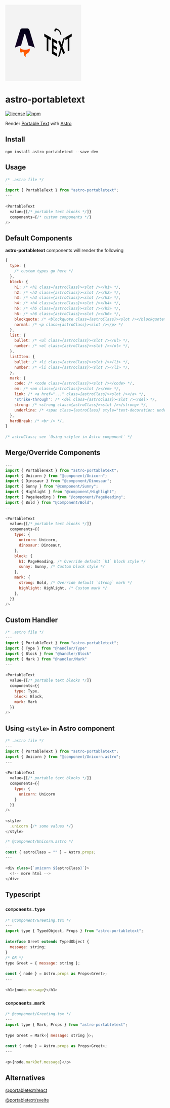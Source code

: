 <div>
  <img src="../logo.svg" width="240" alt="astro-portabletext logo">
</div>

# astro-portabletext

[![license](https://flat.badgen.net/badge/license/ISC/green)](https://opensource.org/licenses/ISC)
[![npm](https://flat.badgen.net/npm/v/astro-portabletext)](https://www.npmjs.com/package/astro-portabletext)

Render [Portable Text](https://portabletext.org/) with [Astro](https://astro.build/)

## Install

```
npm install astro-portabletext --save-dev
```

## Usage

```js
/* .astro file */
---
import { PortableText } from "astro-portabletext";
---

<PortableText
  value={[/* portable text blocks */]}
  components={/* custom components */}
/>
```

## Default Components

**astro-portabletext** components will render the following

```js
{
  type: {
    /* custom types go here */
  },
  block: {
    h1: /* <h1 class={astroClass}><slot /></h1> */,
    h2: /* <h2 class={astroClass}><slot /></h2> */,
    h3: /* <h3 class={astroClass}><slot /></h3> */,
    h4: /* <h4 class={astroClass}><slot /></h4> */,
    h5: /* <h5 class={astroClass}><slot /></h5> */,
    h6: /* <h6 class={astroClass}><slot /></h6> */,
    blockquote: /* <blockquote class={astroClass}><slot /></blockquote> */,
    normal: /* <p class={astroClass}><slot /></p> */
  },
  list: {
    bullet: /* <ul class={astroClass}><slot /></ul> */,
    number: /* <ol class={astroClass}><slot /></ol> */,
  },
  listItem: {
    bullet: /* <li class={astroClass}><slot /></li> */,
    number: /* <li class={astroClass}><slot /></li> */,
  },
  mark: {
    code: /* <code class={astroClass}><slot /></code> */,
    em: /* <em class={astroClass}><slot /></em> */,
    link: /* <a href="..." class={astroClass}><slot /></a> */,
    'strike-through': /* <del class={astroClass}><slot /></del> */,
    strong: /* <strong class={astroClass}><slot /></strong> */,
    underline: /* <span class={astroClass} style="text-decoration: underline;"><slot /></span> */
  },
  hardBreak: /* <br /> */,
}

/* astroClass; see `Using <style> in Astro component` */
```

## Merge/Override Components

```js
---
import { PortableText } from "astro-portabletext";
import { Unicorn } from "@component/Unicorn";
import { Dinosaur } from "@component/Dinosaur";
import { Sunny } from "@component/Sunny";
import { Highlight } from "@component/Highlight";
import { PageHeading } from "@component/PageHeading";
import { Bold } from "@component/Bold";
---

<PortableText
  value={[/* portable text blocks */]}
  components={{
    type: {
      unicorn: Unicorn,
      dinosaur: Dinosaur,
    },
    block: {
      h1: PageHeading, /* Override default `h1` block style */
      sunny: Sunny, /* Custom block style */
    },
    mark: {
      strong: Bold, /* Override default `strong` mark */
      highlight: Highlight, /* Custom mark */
    },
  }}
/>
```

## Custom Handler

```js
/* .astro file */
---
import { PortableText } from "astro-portabletext";
import { Type } from "@handler/Type"
import { Block } from "@handler/Block"
import { Mark } from "@handler/Mark"
---

<PortableText
  value={[/* portable text blocks */]}
  components={{
    type: Type,
    block: Block,
    mark: Mark
  }}
/>
```

## Using `<style>` in Astro component

```js
/* .astro file */
---
import { PortableText } from "astro-portabletext";
import { Unicorn } from "@component/Unicorn.astro";
---

<PortableText
  value={[/* portable text blocks */]}
  components={{
    type: {
      unicorn: Unicorn
    }
  }}
/>

<style>
  .unicorn {/* some values */}
</style>
```

```js
/* @component/Unicorn.astro */
---
const { astroClass = "" } = Astro.props;
---

<div class={`unicorn ${astroClass}`}>
  <!-- more html -->
</div>
```

## Typescript

### `components.type`

```js
/* @component/Greeting.tsx */
---
import type { TypedObject, Props } from "astro-portabletext";

interface Greet extends TypedObject {
  message: string;
}
/* OR */
type Greet = { message: string };

const { node } = Astro.props as Props<Greet>;
---

<h1>{node.message}</h1>

```

### `components.mark`

```js
/* @component/Greeting.tsx */
---
import type { Mark, Props } from "astro-portabletext";

type Greet = Mark<{ message: string }>;

const { node } = Astro.props as Props<Greet>;
---

<p>{node.markDef.message}</p>
```

## Alternatives

[@portabletext/react](https://github.com/portabletext/react-portabletext)

[@portabletext/svelte](https://github.com/portabletext/svelte-portabletext)
